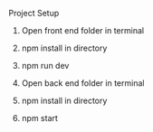 Project Setup 

1. Open front end folder in terminal
2. npm install in directory
3. npm run dev 


1. Open back end folder in terminal 
2. npm install in directory
3. npm start 
